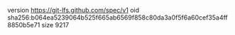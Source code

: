version https://git-lfs.github.com/spec/v1
oid sha256:b064ea5239064b525f665ab6569f858c80da3a0f5f6a60cef35a4ff8850b5e71
size 9217
